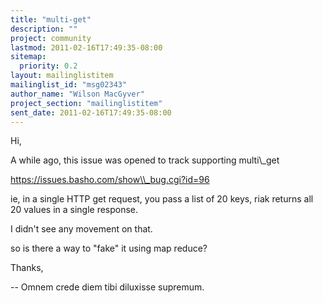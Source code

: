 ```yaml
---
title: "multi-get"
description: ""
project: community
lastmod: 2011-02-16T17:49:35-08:00
sitemap:
  priority: 0.2
layout: mailinglistitem
mailinglist_id: "msg02343"
author_name: "Wilson MacGyver"
project_section: "mailinglistitem"
sent_date: 2011-02-16T17:49:35-08:00
---
```



Hi,

A while ago, this issue was opened to track supporting multi\\_get

https://issues.basho.com/show\\_bug.cgi?id=96

ie, in a single HTTP get request, you pass a list of 20 keys, riak returns all
20 values in a single response.

I didn't see any movement on that.

so is there a way to "fake" it using map reduce?

Thanks,

-- 
Omnem crede diem tibi diluxisse supremum.

